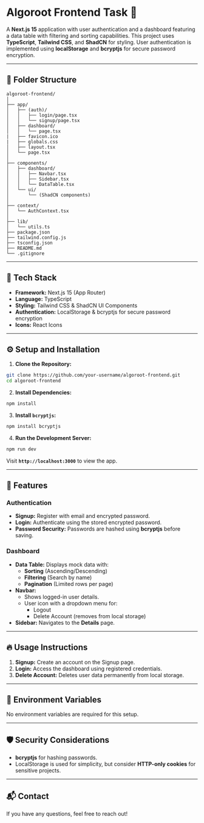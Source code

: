 # Algoroot Frontend Task 🚀

A **Next.js 15** application with user authentication and a dashboard featuring a data table with filtering and sorting capabilities. This project uses **TypeScript**, **Tailwind CSS**, and **ShadCN** for styling. User authentication is implemented using **localStorage** and **bcryptjs** for secure password encryption.

---

## 📁 **Folder Structure**
```
algoroot-frontend/
│
├── app/
│   ├── (auth)/
│   │   ├── login/page.tsx
│   │   └── signup/page.tsx
│   ├── dashboard/
│   │   └── page.tsx
|   ├── favicon.ico
|   ├── globals.css
│   ├── layout.tsx
│   └── page.tsx
│
├── components/
│   ├── dashboard/
│   │   ├── Navbar.tsx
│   │   ├── Sidebar.tsx
│   │   └── DataTable.tsx
│   └── ui/
│       └── (ShadCN components)
│
├── context/
│   └── AuthContext.tsx
│
├── lib/
│   └── utils.ts
├── package.json
├── tailwind.config.js
├── tsconfig.json
├── README.md
└── .gitignore
```

---

## 🔧 **Tech Stack**
- **Framework:** Next.js 15 (App Router)
- **Language:** TypeScript
- **Styling:** Tailwind CSS & ShadCN UI Components
- **Authentication:** LocalStorage & bcryptjs for secure password encryption
- **Icons:** React Icons

---

## ⚙️ **Setup and Installation**

1. **Clone the Repository:**
```bash
git clone https://github.com/your-username/algoroot-frontend.git
cd algoroot-frontend
```

2. **Install Dependencies:**
```bash
npm install
```

3. **Install `bcryptjs`:**
```bash
npm install bcryptjs
```

4. **Run the Development Server:**
```bash
npm run dev
```
Visit **`http://localhost:3000`** to view the app.

---

## 🔐 **Features**
### **Authentication**
- **Signup:** Register with email and encrypted password.
- **Login:** Authenticate using the stored encrypted password.
- **Password Security:** Passwords are hashed using **bcryptjs** before saving.

### **Dashboard**
- **Data Table:** Displays mock data with:
  - **Sorting** (Ascending/Descending)
  - **Filtering** (Search by name)
  - **Pagination** (Limited rows per page)
- **Navbar:** 
  - Shows logged-in user details.
  - User icon with a dropdown menu for:
    - Logout
    - Delete Account (removes from local storage)
- **Sidebar:** Navigates to the **Details** page.

---

## 🔥 **Usage Instructions**
1. **Signup:** Create an account on the Signup page.
2. **Login:** Access the dashboard using registered credentials.
3. **Delete Account:** Deletes user data permanently from local storage.

---

## 📂 **Environment Variables**
No environment variables are required for this setup.

---

## 🛡️ **Security Considerations**
- **bcryptjs** for hashing passwords.
- LocalStorage is used for simplicity, but consider **HTTP-only cookies** for sensitive projects.

---

## 📬 **Contact**
If you have any questions, feel free to reach out!
